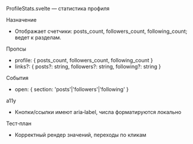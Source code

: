 ProfileStats.svelte — статистика профиля

Назначение
- Отображает счетчики: posts_count, followers_count, following_count; ведет к разделам.

Пропсы
- profile: { posts_count, followers_count, following_count }
- links?: { posts?: string, followers?: string, following?: string }

События
- open: { section: 'posts'|'followers'|'following' }

a11y
- Кнопки/ссылки имеют aria‑label, числа форматируются локально

Тест‑план
- Корректный рендер значений, переходы по кликам
